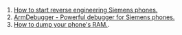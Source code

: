 1. [How to start reverse engineering Siemens phones.](./how-start.md)
2. [ArmDebugger - Powerful debugger for Siemens phones.](./arm-debugger.md)
3. [How to dump your phone's RAM.](./memory-dump.md).
